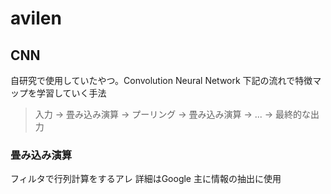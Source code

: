 # avilen

## CNN

自研究で使用していたやつ。Convolution Neural Network
下記の流れで特徴マップを学習していく手法

> 入力 -> 畳み込み演算 -> プーリング -> 畳み込み演算 -> ... -> 最終的な出力

### 畳み込み演算

フィルタで行列計算をするアレ 詳細はGoogle
主に情報の抽出に使用


